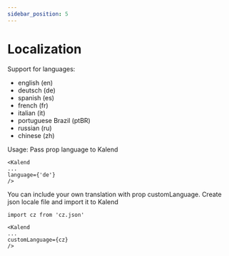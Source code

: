 ```yaml
---
sidebar_position: 5
---
```

# Localization

Support for languages:

- english (en)
- deutsch (de)
- spanish (es)
- french (fr)
- italian (it)
- portuguese Brazil (ptBR)
- russian (ru)
- chinese (zh)

Usage:
Pass prop language to Kalend

```
<Kalend
...
language={'de'}
/>
```

You can include your own translation with prop customLanguage. Create json locale file and import it to Kalend

```
import cz from 'cz.json'

<Kalend
...
customLanguage={cz}
/>
```
